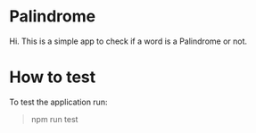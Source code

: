 # Palindrome
Hi. This is a simple app to check if a word is a Palindrome or not.


# How to test

To test the application run:
> npm run test


